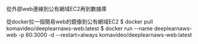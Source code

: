 從外部web連線到公有網域EC2再到數據庫

從docker拉一個簡易web的鏡像到公有網域EC2
$ docker pull komavideo/deeplearnaws-web:latest
$ docker run --name deeplearnaws-web -p 80:3000 -d --restart=always komavideo/deeplearnaws-web:latest